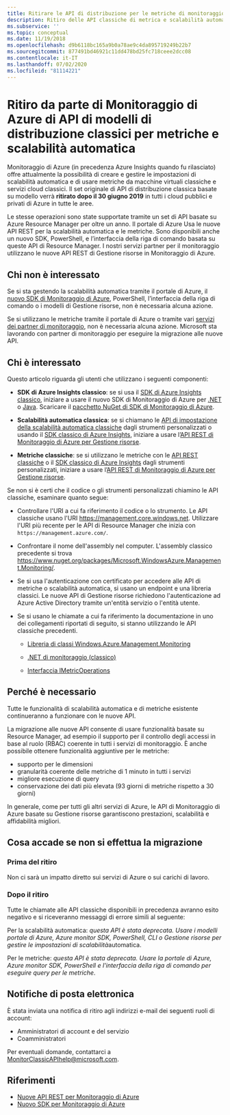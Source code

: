 ```yaml
---
title: Ritirare le API di distribuzione per le metriche di monitoraggio di Azure e la scalabilità automatica
description: Ritiro delle API classiche di metrica e scalabilità automatica, chiamate anche Azure Service Management (ASM) o modello di distribuzione RDFE
ms.subservice: ''
ms.topic: conceptual
ms.date: 11/19/2018
ms.openlocfilehash: d9b6118bc165a9b0a78ae9c4da895719249b22b7
ms.sourcegitcommit: 877491bd46921c11dd478bd25fc718ceee2dcc08
ms.contentlocale: it-IT
ms.lasthandoff: 07/02/2020
ms.locfileid: "81114221"
---
```

# <a name="azure-monitor-retirement-of-classic-deployment-model-apis-for-metrics-and-autoscale"></a>Ritiro da parte di Monitoraggio di Azure di API di modelli di distribuzione classici per metriche e scalabilità automatica

Monitoraggio di Azure (in precedenza Azure Insights quando fu rilasciato) offre attualmente la possibilità di creare e gestire le impostazioni di scalabilità automatica e di usare metriche da macchine virtuali classiche e servizi cloud classici. Il set originale di API di distribuzione classica basate su modello verrà **ritirato dopo il 30 giugno 2019** in tutti i cloud pubblici e privati di Azure in tutte le aree.   

Le stesse operazioni sono state supportate tramite un set di API basate su Azure Resource Manager per oltre un anno. Il portale di Azure Usa le nuove API REST per la scalabilità automatica e le metriche. Sono disponibili anche un nuovo SDK, PowerShell, e l’interfaccia della riga di comando basata su queste API di Resource Manager. I nostri servizi partner per il monitoraggio utilizzano le nuove API REST di Gestione risorse in Monitoraggio di Azure.  

## <a name="who-is-not-affected"></a>Chi non è interessato

Se si sta gestendo la scalabilità automatica tramite il portale di Azure, il [nuovo SDK di Monitoraggio di Azure](https://www.nuget.org/packages/Microsoft.Azure.Management.Monitor/), PowerShell, l’interfaccia della riga di comando o i modelli di Gestione risorse, non è necessaria alcuna azione.  

Se si utilizzano le metriche tramite il portale di Azure o tramite vari [servizi dei partner di monitoraggio](../../azure-monitor/platform/partners.md), non è necessaria alcuna azione. Microsoft sta lavorando con partner di monitoraggio per eseguire la migrazione alle nuove API.

## <a name="who-is-affected"></a>Chi è interessato

Questo articolo riguarda gli utenti che utilizzano i seguenti componenti:

- **SDK di Azure Insights classico**: se si usa il [SDK di Azure Insights classico](https://www.nuget.org/packages/Microsoft.WindowsAzure.Management.Monitoring/), iniziare a usare il nuovo SDK di Monitoraggio di Azure per [.NET](https://github.com/azure/azure-libraries-for-net#download) o [Java](https://github.com/azure/azure-libraries-for-java#download). Scaricare il [pacchetto NuGet di SDK di Monitoraggio di Azure](https://www.nuget.org/packages/Microsoft.Azure.Management.Monitor/).

- **Scalabilità automatica classica**: se si chiamano le [API di impostazione della scalabilità automatica classiche](https://msdn.microsoft.com/library/azure/mt348562.aspx) dagli strumenti personalizzati o usando il [SDK classico di Azure Insights](https://www.nuget.org/packages/Microsoft.WindowsAzure.Management.Monitoring/), iniziare a usare l’[API REST di Monitoraggio di Azure per Gestione risorse](https://docs.microsoft.com/rest/api/monitor/autoscalesettings).

- **Metriche classiche**: se si utilizzano le metriche con le [API REST classiche](https://msdn.microsoft.com/library/azure/dn510374.aspx) o il [SDK classico di Azure Insights](https://www.nuget.org/packages/Microsoft.WindowsAzure.Management.Monitoring/) dagli strumenti personalizzati, iniziare a usare l’[API REST di Monitoraggio di Azure per Gestione risorse](https://docs.microsoft.com/rest/api/monitor/autoscalesettings). 

Se non si è certi che il codice o gli strumenti personalizzati chiamino le API classiche, esaminare quanto segue:

- Controllare l'URI a cui fa riferimento il codice o lo strumento. Le API classiche usano l'URI https://management.core.windows.net. Utilizzare l'URI più recente per le API di Resource Manager che inizia con `https://management.azure.com/`.

- Confrontare il nome dell'assembly nel computer. L'assembly classico precedente si trova https://www.nuget.org/packages/Microsoft.WindowsAzure.Management.Monitoring/.

- Se si usa l'autenticazione con certificato per accedere alle API di metriche o scalabilità automatica, si usano un endpoint e una libreria classici. Le nuove API di Gestione risorse richiedono l'autenticazione ad Azure Active Directory tramite un'entità servizio o l'entità utente.

- Se si usano le chiamate a cui fa riferimento la documentazione in uno dei collegamenti riportati di seguito, si stanno utilizzando le API classiche precedenti.

  - [Libreria di classi Windows.Azure.Management.Monitoring](https://docs.microsoft.com/previous-versions/azure/dn510414(v=azure.100))

  - [.NET di monitoraggio (classico)](https://docs.microsoft.com/previous-versions/azure/reference/mt348562(v%3dazure.100))

  - [Interfaccia IMetricOperations](https://docs.microsoft.com/previous-versions/azure/reference/dn802395(v%3dazure.100))

## <a name="why-you-should-switch"></a>Perché è necessario

Tutte le funzionalità di scalabilità automatica e di metriche esistente continueranno a funzionare con le nuove API.  

La migrazione alle nuove API consente di usare funzionalità basate su Resource Manager, ad esempio il supporto per il controllo degli accessi in base al ruolo (RBAC) coerente in tutti i servizi di monitoraggio. È anche possibile ottenere funzionalità aggiuntive per le metriche: 

- supporto per le dimensioni
- granularità coerente delle metriche di 1 minuto in tutti i servizi 
- migliore esecuzione di query
- conservazione dei dati più elevata (93 giorni di metriche rispetto a 30 giorni) 

In generale, come per tutti gli altri servizi di Azure, le API di Monitoraggio di Azure basate su Gestione risorse garantiscono prestazioni, scalabilità e affidabilità migliori. 

## <a name="what-happens-if-you-do-not-migrate"></a>Cosa accade se non si effettua la migrazione

### <a name="before-retirement"></a>Prima del ritiro

Non ci sarà un impatto diretto sui servizi di Azure o sui carichi di lavoro.  

### <a name="after-retirement"></a>Dopo il ritiro

Tutte le chiamate alle API classiche disponibili in precedenza avranno esito negativo e si riceveranno messaggi di errore simili al seguente:

Per la scalabilità automatica: *questa API è stata deprecata. Usare i modelli portale di Azure, Azure monitor SDK, PowerShell, CLI o Gestione risorse per gestire le impostazioni di scalabilità*automatica.  

Per le metriche: *questa API è stata deprecata. Usare la portale di Azure, Azure monitor SDK, PowerShell e l'interfaccia della riga di comando per eseguire query per le metriche*.

## <a name="email-notifications"></a>Notifiche di posta elettronica

È stata inviata una notifica di ritiro agli indirizzi e-mail dei seguenti ruoli di account: 

- Amministratori di account e del servizio
- Coamministratori  

Per eventuali domande, contattarci a MonitorClassicAPIhelp@microsoft.com.  

## <a name="references"></a>Riferimenti

- [Nuove API REST per Monitoraggio di Azure](https://docs.microsoft.com/rest/api/monitor/) 
- [Nuovo SDK per Monitoraggio di Azure](https://www.nuget.org/packages/Microsoft.Azure.Management.Monitor/)

